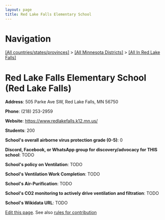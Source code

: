 ```yaml
---
layout: page
title: Red Lake Falls Elementary School
---
```

# Navigation

[[All countries/states/provinces]](../../..) > [[All Minnesota Districts]](../..) > [[All In Red Lake Falls]](..)

# Red Lake Falls Elementary School (Red Lake Falls)

**Address**: 505 Parke Ave SW, Red Lake Falls, MN 56750

**Phone**: (218) 253-2959

**Website**: <https://www.redlakefalls.k12.mn.us/>

**Students**: 200

**School's overall airborne virus protection grade (0-5)**: 0

**Discord, Facebook, or WhatsApp group for discovery/advocacy for THIS school**: TODO

**School's policy on Ventilation**: TODO

**School's Ventilation Work Completion**: TODO

**School's Air-Purification**: TODO

**School's CO2 monitoring to actively drive ventilation and filtration**: TODO

**School's Wikidata URL**: TODO


[Edit this page](https://github.com/ventilate-schools/MN/edit/main/./Red_Lake_Falls/Red_Lake_Falls_Elementary_School.md). See also [rules for contribution](../../../contribution-rules/)